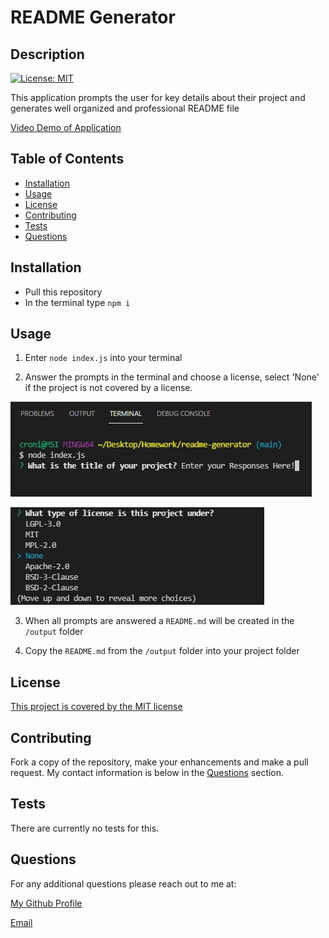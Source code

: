 # README Generator

  ## Description
  [![License: MIT](https://img.shields.io/badge/License-MIT-yellow.svg)](https://opensource.org/licenses/MIT)


  This application prompts the user for key details about their project and generates well organized and professional README file

  [Video Demo of Application](https://drive.google.com/file/d/14ngsbt_L-6UMsPm-MlA6qxsRPRsbrupt/view)

  ## Table of Contents

  - [Installation](#installation)
  - [Usage](#usage)
  - [License](#license)
  - [Contributing](#contributing)
  - [Tests](#tests)
  - [Questions](#questions)

  ## Installation

  * Pull this repository
  * In the terminal type `npm i` 

  ## Usage

  1. Enter `node index.js` into your terminal

  2. Answer the prompts in the terminal and choose a license, select 'None' if the project is not covered by a license.

  ![Answer the Prompts](./assets/images/enter-response.jpg)

  ![Select a License](./assets/images/license-select.jpg)

  3. When all prompts are answered a `README.md` will be created in the `/output` folder
  
  4. Copy the `README.md` from the `/output` folder into your project folder
  
  
  ## License
  [This project is covered by the MIT license](https://opensource.org/licenses/MIT)
  

  ## Contributing

  Fork a copy of the repository, make your enhancements and make a pull request. My contact information is below in the [Questions](#questions) section.

  ## Tests

  There are currently no tests for this.

  ## Questions

  For any additional questions please reach out to me at:

  [My Github Profile](https://github.com/AdrianCronin)

  [Email](mailto:acronindev@gmail.com)

